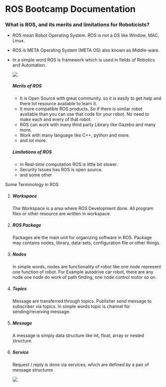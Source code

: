 # ROS Bootcamp Documentation



### What is ROS, and its merits and limitations for Roboticists? 

- ROS mean Robot Operating System. ROS is not a OS like Window, MAC, Linux. 

- ROS is META Operating System (META OS) also known as Middle-ware.

- In a simple word ROS is framework which is used in fields of Robotics and Automation.

  ![](https://media.geeksforgeeks.org/wp-content/uploads/20191213180658/ros-instructables.jpg)

  ##### Merits of ROS

  - It is Open Source with great community. so it is easily to get help and there lot resource available to learn it.
  - It more compatible ROS products. So if there is similar robot available than you can use that code for your robot. No need to make each and every of that robot.
  - ROS can work with many third party Library like Gazebo and many more.
  - Work with many language like C++, python and more.
  - and lot more.

  ##### Limitations of ROS

  - In Real-time computation ROS is little bit slower. 
  - Security Issues has ROS is open source.
  - and some other

Some Terminology in ROS

1. ##### Workspace

   The Workspace is a area where ROS Development done. All program files or other resource are written in workspace.

   

2. ##### ROS Package

   Packages are the main unit for organizing software in ROS. Package may contains nodes, library, data-sets, configuration file or other things. 

   

3. ##### Nodes

   In simple words, nodes are functionality of robot like one node represent one function of robot. For Example autodrive car robot, there are any node one node do work of path finding, one node control motor so on.

   

4. ##### Topics

   Message are transferred through topics. Publisher send message to subscriber via topics. In simple words topic is channel for sending/receiving message. 

   

5. ##### Message

   A message is simply data structure like int, float, array or nested structure.   

   

6. ##### Service

   Request / reply is done via services, which are defined by a pair of message structures

   ![](https://automaticaddison.com/wp-content/uploads/2019/10/ros_master_1.jpg)



# 
